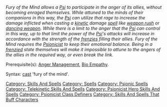 *Fury of the Mind allows a [Psi](:Category:_Psionicists "wikilink") to
participate in the anger of its allies, without becoming enraged
themselves. While attuned to the minds of their companions in this way,
the [Psi](:Category:_Psionicists "wikilink") can utilize that rage to
increase the damage inflicted when casting a
[kinetic](:Category:_Telekinetic_Skills_And_Spells "wikilink") damage
[spell](:Category:_Spells "wikilink") like [weapon
rush](Weapon_Rush "wikilink") or [dancing
weapon](Dancing_Weapon "wikilink"). While there is a limit to the anger
that the [Psi](:Category:_Psionicists "wikilink") can control in this
way, up to that limit the power of the
[Psi](:Category:_Psionicists "wikilink")'s attacks will increase in
accordance with the strength of the [frenzies](Frenzy "wikilink")
filling their allies. Fury of the Mind requires the
[Psionicist](:Category:_Psionicists "wikilink") to keep their emotional
balance. Being in a [frenzied](Frenzy "wikilink") state themselves will
make it impossible to attune to the angers of the allies in the required
way, or even break the link.*

Prerequisite(s): [Anger Management](Anger_Management "wikilink"), [Bio
Empathy](Bio_Empathy "wikilink").

Syntax: [cast](Cast "wikilink") 'fury of the mind'.

[Category: Skills And Spells](Category:_Skills_And_Spells "wikilink")
[Category: Spells](Category:_Spells "wikilink") [Category: Psionic
Spells](Category:_Psionic_Spells "wikilink") [Category: Telekinetic
Skills And Spells](Category:_Telekinetic_Skills_And_Spells "wikilink")
[Category: Psionicist Hero Skills And
Spells](Category:_Psionicist_Hero_Skills_And_Spells "wikilink")
[Category: Psionicist Class
Definers](Category:_Psionicist_Class_Definers "wikilink") [Category:
Skills And Spells That Buff
Characters](Category:_Skills_And_Spells_That_Buff_Characters "wikilink")

